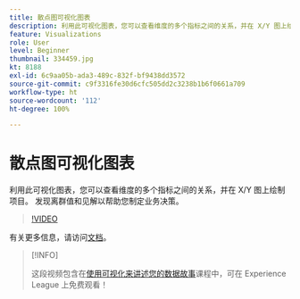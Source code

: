 ```yaml
---
title: 散点图可视化图表
description: 利用此可视化图表，您可以查看维度的多个指标之间的关系，并在 X/Y 图上绘制项目。 发现离群值和见解以帮助您制定业务决策。
feature: Visualizations
role: User
level: Beginner
thumbnail: 334459.jpg
kt: 8188
exl-id: 6c9aa05b-ada3-489c-832f-bf9438dd3572
source-git-commit: c9f3316fe30d6cfc505dd2c3238b1b6f0661a709
workflow-type: ht
source-wordcount: '112'
ht-degree: 100%

---
```


# 散点图可视化图表

利用此可视化图表，您可以查看维度的多个指标之间的关系，并在 X/Y 图上绘制项目。 发现离群值和见解以帮助您制定业务决策。

>[!VIDEO](https://video.tv.adobe.com/v/334459/?quality=12&learn=on)

有关更多信息，请访问[文档](https://experienceleague.adobe.com/docs/analytics/analyze/analysis-workspace/visualizations/scatterplot.html?lang=zh-Hans)。

>[!INFO]
>
> 这段视频包含在[使用可视化来讲述您的数据故事](https://experienceleague.adobe.com/?recommended=Analytics-U-1-2021.1.visualizations)课程中，可在 Experience League 上免费观看！
